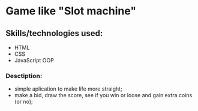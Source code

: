 # Game like "Slot machine"

## Skills/technologies used:
- HTML <br>
- CSS <br>
- JavaScript OOP <br>

### Desctiption:
- simple aplication to make life more straight;
- make a bid, draw the score, see if you win or loose and gain extra coins (or no);

